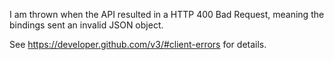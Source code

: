 I am thrown when the API resulted in a HTTP 400 Bad Request, meaning the bindings sent an invalid JSON object.

See https://developer.github.com/v3/#client-errors for details.